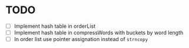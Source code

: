 # TODO
- [ ] Implement hash table in orderList
- [ ] Implement hash table in compressWords with buckets by word length
- [ ] In order list use pointer assignation instead of `strncopy`